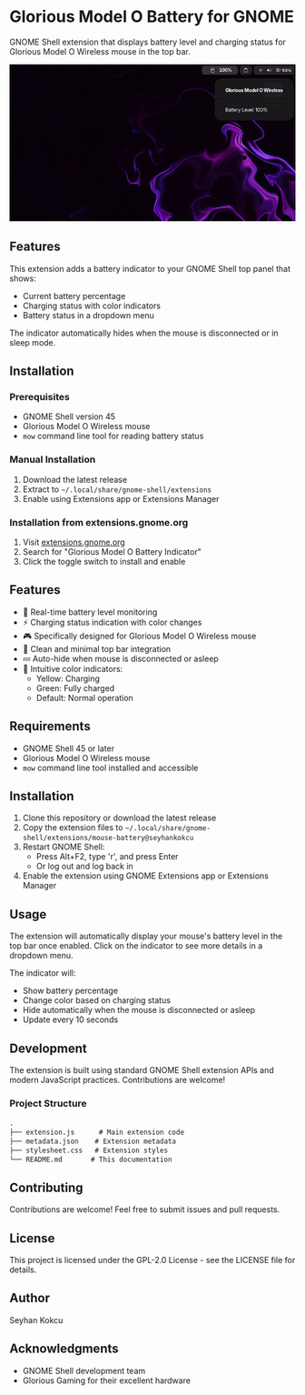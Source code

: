 # Glorious Model O Battery for GNOME

GNOME Shell extension that displays battery level and charging status for Glorious Model O Wireless mouse in the top bar.

![Screenshot](screenshot.png)

## Features

This extension adds a battery indicator to your GNOME Shell top panel that shows:
- Current battery percentage
- Charging status with color indicators
- Battery status in a dropdown menu

The indicator automatically hides when the mouse is disconnected or in sleep mode.

## Installation

### Prerequisites
- GNOME Shell version 45
- Glorious Model O Wireless mouse
- `mow` command line tool for reading battery status

### Manual Installation
1. Download the latest release
2. Extract to `~/.local/share/gnome-shell/extensions`
3. Enable using Extensions app or Extensions Manager

### Installation from extensions.gnome.org
1. Visit [extensions.gnome.org](https://extensions.gnome.org)
2. Search for "Glorious Model O Battery Indicator"
3. Click the toggle switch to install and enable

## Features

- 🔋 Real-time battery level monitoring
- ⚡ Charging status indication with color changes
- 🎮 Specifically designed for Glorious Model O Wireless mouse
- 🎯 Clean and minimal top bar integration
- 💤 Auto-hide when mouse is disconnected or asleep
- 🎨 Intuitive color indicators:
  - Yellow: Charging
  - Green: Fully charged
  - Default: Normal operation

## Requirements

- GNOME Shell 45 or later
- Glorious Model O Wireless mouse
- `mow` command line tool installed and accessible

## Installation

1. Clone this repository or download the latest release
2. Copy the extension files to `~/.local/share/gnome-shell/extensions/mouse-battery@seyhankokcu`
3. Restart GNOME Shell:
   - Press Alt+F2, type 'r', and press Enter
   - Or log out and log back in
4. Enable the extension using GNOME Extensions app or Extensions Manager

## Usage

The extension will automatically display your mouse's battery level in the top bar once enabled. Click on the indicator to see more details in a dropdown menu.

The indicator will:
- Show battery percentage
- Change color based on charging status
- Hide automatically when the mouse is disconnected or asleep
- Update every 10 seconds

## Development

The extension is built using standard GNOME Shell extension APIs and modern JavaScript practices. Contributions are welcome!

### Project Structure
```
.
├── extension.js      # Main extension code
├── metadata.json    # Extension metadata
├── stylesheet.css   # Extension styles
└── README.md       # This documentation
```

## Contributing

Contributions are welcome! Feel free to submit issues and pull requests.

## License

This project is licensed under the GPL-2.0 License - see the LICENSE file for details.

## Author

Seyhan Kokcu

## Acknowledgments

- GNOME Shell development team
- Glorious Gaming for their excellent hardware
